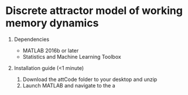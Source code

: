 # Discrete attractor model of working memory dynamics

1. Dependencies

    * MATLAB 2016b or later
    * Statistics and Machine Learning Toolbox
  
2. Installation guide (<1 minute)

    1. Download the attCode folder to your desktop and unzip
    2. Launch MATLAB and navigate to the a
